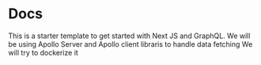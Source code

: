 # Docs

This is a starter template to get started with Next JS and GraphQL.
We will be using Apollo Server and Apollo client libraris to handle data fetching
We will try to dockerize it
